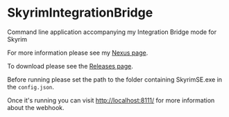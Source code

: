 # SkyrimIntegrationBridge
Command line application accompanying my Integration Bridge mode for Skyrim

For more information please see my [Nexus page](https://www.nexusmods.com/skyrimspecialedition/mods/101078).

To download please see the [Releases page](https://github.com/PakL/SkyrimIntegrationBridge/releases).

Before running please set the path to the folder containing SkyrimSE.exe in the `config.json`.

Once it's running you can visit [http://localhost:8111/](http://localhost:8111/) for more information about the webhook.